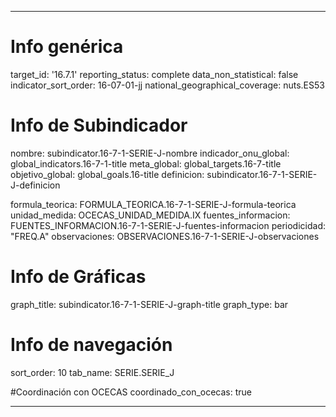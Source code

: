 ---

# Info genérica
target_id: '16.7.1'
reporting_status: complete
data_non_statistical: false
indicator_sort_order: 16-07-01-jj
national_geographical_coverage: nuts.ES53

# Info de Subindicador
nombre: subindicator.16-7-1-SERIE-J-nombre
indicador_onu_global: global_indicators.16-7-1-title
meta_global: global_targets.16-7-title
objetivo_global: global_goals.16-title
definicion: subindicator.16-7-1-SERIE-J-definicion

formula_teorica: FORMULA_TEORICA.16-7-1-SERIE-J-formula-teorica
unidad_medida: OCECAS_UNIDAD_MEDIDA.IX
fuentes_informacion: FUENTES_INFORMACION.16-7-1-SERIE-J-fuentes-informacion
periodicidad: "FREQ.A"
observaciones: OBSERVACIONES.16-7-1-SERIE-J-observaciones

# Info de Gráficas
graph_title: subindicator.16-7-1-SERIE-J-graph-title
graph_type: bar

# Info de navegación
sort_order: 10
tab_name: SERIE.SERIE_J

#Coordinación con OCECAS
coordinado_con_ocecas: true

---